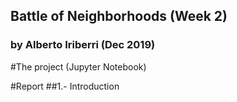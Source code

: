 ## Battle of Neighborhoods (Week 2)
### by Alberto Iriberri (Dec 2019)

#The project (Jupyter Notebook)


#Report
##1.- Introduction
